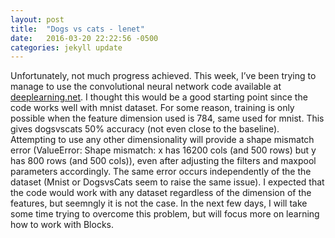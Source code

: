 ```yaml
---
layout: post
title:  "Dogs vs cats - lenet"
date:   2016-03-20 22:22:56 -0500
categories: jekyll update
---
```



Unfortunately, not much progress achieved. This week, I’ve been trying to manage to use the convolutional neural network code available at <a href="http://deeplearning.net/tutorial/lenet.html">deeplearning.net</a>. I thought this would be a good starting point since the code works well with mnist dataset. For some reason, training is only possible when the feature dimension used is 784, same used for mnist. This gives dogsvscats 50% accuracy (not even close to the baseline). Attempting to use any other dimensionality will provide a shape mismatch error (ValueError: Shape mismatch: x has 16200 cols (and 500 rows) but y has 800 rows (and 500 cols)), even after adjusting the filters and maxpool parameters accordingly. The same error occurs independently of the the dataset (Mnist or DogsvsCats seem to raise the same issue). I expected that the code would work with any dataset regardless of the dimension of the features, but seemngly it is not the case. In the next few days, I will take some time trying to overcome this problem, but will focus more on learning how to work with Blocks. 

